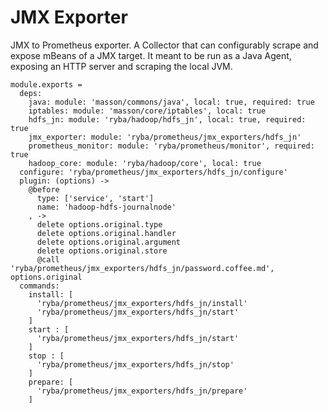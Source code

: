 
# JMX Exporter

JMX to Prometheus exporter.
A Collector that can configurably scrape and expose mBeans of a JMX target. 
It meant to be run as a Java Agent, exposing an HTTP server and scraping the local JVM.

    module.exports =
      deps:
        java: module: 'masson/commons/java', local: true, required: true
        iptables: module: 'masson/core/iptables', local: true
        hdfs_jn: module: 'ryba/hadoop/hdfs_jn', local: true, required: true
        jmx_exporter: module: 'ryba/prometheus/jmx_exporters/hdfs_jn'
        prometheus_monitor: module: 'ryba/prometheus/monitor', required: true
        hadoop_core: module: 'ryba/hadoop/core', local: true
      configure: 'ryba/prometheus/jmx_exporters/hdfs_jn/configure'
      plugin: (options) ->
        @before
          type: ['service', 'start']
          name: 'hadoop-hdfs-journalnode'
        , ->
          delete options.original.type
          delete options.original.handler
          delete options.original.argument
          delete options.original.store
          @call 'ryba/prometheus/jmx_exporters/hdfs_jn/password.coffee.md', options.original
      commands:
        install: [
          'ryba/prometheus/jmx_exporters/hdfs_jn/install'
          'ryba/prometheus/jmx_exporters/hdfs_jn/start'
        ]
        start : [
          'ryba/prometheus/jmx_exporters/hdfs_jn/start'
        ]
        stop : [
          'ryba/prometheus/jmx_exporters/hdfs_jn/stop'
        ]
        prepare: [
          'ryba/prometheus/jmx_exporters/hdfs_jn/prepare'
        ]
